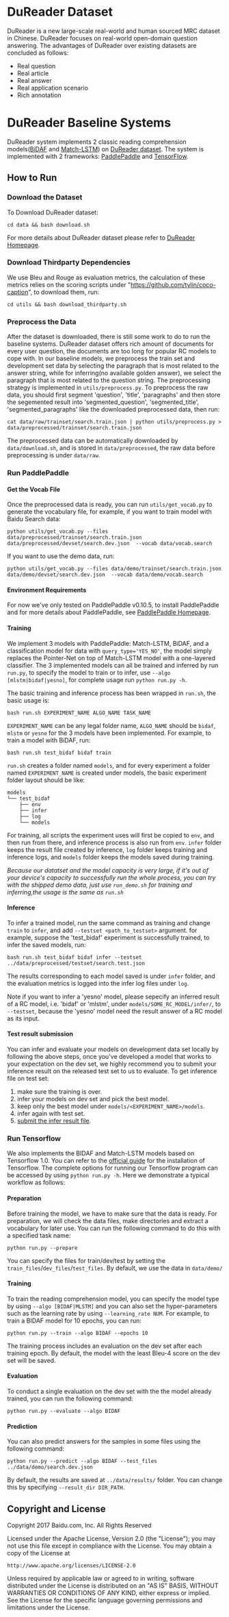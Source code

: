 # DuReader Dataset
DuReader is a new large-scale real-world and human sourced MRC dataset in Chinese. DuReader focuses on real-world open-domain question answering. The advantages of DuReader over existing datasets are concluded as follows:
 - Real question
 - Real article
 - Real answer
 - Real application scenario
 - Rich annotation

# DuReader Baseline Systems
DuReader system implements 2 classic reading comprehension models([BiDAF](https://arxiv.org/abs/1611.01603) and [Match-LSTM](https://arxiv.org/abs/1608.07905)) on [DuReader dataset](https://ai.baidu.com//broad/subordinate?dataset=dureader). The system is implemented with 2 frameworks: [PaddlePaddle](http://paddlepaddle.org) and [TensorFlow](https://www.tensorflow.org).

## How to Run
### Download the Dataset
To Download DuReader dataset:
```
cd data && bash download.sh
```
For more details about DuReader dataset please refer to [DuReader Homepage](https://ai.baidu.com//broad/subordinate?dataset=dureader).

### Download Thirdparty Dependencies
We use Bleu and Rouge as evaluation metrics, the calculation of these metrics relies on the scoring scripts under "https://github.com/tylin/coco-caption", to download them, run:

```
cd utils && bash download_thirdparty.sh
```

### Preprocess the Data
After the dataset is downloaded, there is still some work to do to run the baseline systems. DuReader dataset offers rich amount of documents for every user question, the documents are too long for popular RC models to cope with. In our baseline models, we preprocess the train set and development set data by selecting the paragraph that is most related to the answer string, while for inferring(no available golden answer), we select the paragraph that is most related to the question string. The preprocessing strategy is implemented in `utils/preprocess.py`. To preprocess the raw data, you should first segment 'question', 'title', 'paragraphs' and then store the segemented result into 'segmented_question', 'segmented_title', 'segmented_paragraphs' like the downloaded preprocessed data, then run:
```
cat data/raw/trainset/search.train.json | python utils/preprocess.py > data/preprocessed/trainset/search.train.json
```
The preprocessed data can be automatically downloaded by `data/download.sh`, and is stored in `data/preprocessed`, the raw data before preprocessing is under `data/raw`.

### Run PaddlePaddle

#### Get the Vocab File

Once the preprocessed data is ready, you can run `utils/get_vocab.py` to generate the vocabulary file, for example, if you want to train model with Baidu Search data:
```
python utils/get_vocab.py --files data/preprocessed/trainset/search.train.json data/preprocessed/devset/search.dev.json  --vocab data/vocab.search
```

If you want to use the demo data, run:
```
python utils/get_vocab.py --files data/demo/trainset/search.train.json data/demo/devset/search.dev.json  --vocab data/demo/vocab.search
```

#### Environment Requirements
For now we've only tested on PaddlePaddle v0.10.5, to install PaddlePaddle and for more details about PaddlePaddle, see [PaddlePaddle Homepage](http://paddlepaddle.org).

#### Training
We implement 3 models with PaddlePaddle: Match-LSTM, BiDAF, and a classification model for data with `query_type='YES_NO'`, the model simply replaces the Pointer-Net on top of Match-LSTM model with a one-layered classifier. The 3 implemented models can all be trained and inferred by run `run.py`, to specify the model to train or to infer, use `--algo [mlstm|bidaf|yesno]`, for complete usage run `python run.py -h`.

The basic training and inference process has been wrapped in `run.sh`,  the basic usage is:
```
bash run.sh EXPERIMENT_NAME ALGO_NAME TASK_NAME
```
`EXPERIMENT_NAME` can be any legal folder name,  `ALGO_NAME` should be `bidaf`, `mlstm` or `yesno` for the 3 models have been implemented.
For example, to train a model with BiDAF, run:
```
bash run.sh test_bidaf bidaf train
```
`run.sh` creates a folder named `models`, and for every experiment a folder named `EXPERIMENT_NAME` is created under models, the basic experiment folder layout should be like:
```
models
└── test_bidaf
    ├── env
    ├── infer
    ├── log
    └── models
```
For training, all scripts the experiment uses will first be copied to `env`, and then run from there, and inference process is also run from `env`. `infer` folder keeps the result file created by inference, `log` folder keeps training and inference logs, and `models` folder keeps the models saved during training.

*Because our datatset and the model capacity is very large, if it's out of your device's capacity to successfully run the whole process, you can try with the shipped demo data, just use `run_demo.sh` for training and inferring,the usage is the same as `run.sh`*

#### Inference
To infer a trained model, run the same command as training and change `train` to `infer`,  and add `--testset <path_to_testset>` argument. for example, suppose the 'test_bidaf' experiment is successfully trained,  to infer the saved models, run:
```
bash run.sh test_bidaf bidaf infer --testset ../data/preprocessed/testset/search.test.json
```
The results corresponding to each model saved is under `infer` folder, and the evaluation metrics is logged into the infer log files under `log`.

Note if you want to infer a 'yesno' model, please sepecify an inferred result of a RC model, i.e. 'bidaf' or 'mlstm', under `models/SOME_RC_MODEL/infer/`, to `--testset`, because the 'yesno' model need the result answer of a RC model as its input.

#### Test result submission
You can infer and evaluate your models on development data set locally by following the above steps, once you've developed a model that works to your expectation on the dev set, we highly recommend you to submit your inference result on the released test set to us to evaluate. To get inference file on test set:

1. make sure the training is over.
2. infer your models on dev set and pick the best model.
3. keep only the best model under `models/<EXPERIMENT_NAME>/models`.
4. infer again with test set.
5. [submit the infer result file](http://ai.baidu.com/broad/submission?dataset=dureader).

### Run Tensorflow

We also implements the BIDAF and Match-LSTM models based on Tensorflow 1.0. You can refer to the [official guide](https://www.tensorflow.org/versions/r1.0/install/) for the installation of Tensorflow. The complete options for running our Tensorflow program can be accessed by using `python run.py -h`. Here we demonstrate a typical workflow as follows: 

#### Preparation
Before training the model, we have to make sure that the data is ready. For preparation, we will check the data files, make directories and extract a vocabulary for later use. You can run the following command to do this with a specified task name:

```
python run.py --prepare
```
You can specify the files for train/dev/test by setting the `train_files`/`dev_files`/`test_files`. By default, we use the data in `data/demo/`

#### Training
To train the reading comprehension model, you can specify the model type by using `--algo [BIDAF|MLSTM]` and you can also set the hyper-parameters such as the learning rate by using `--learning_rate NUM`. For example, to train a BIDAF model for 10 epochs, you can run:

```
python run.py --train --algo BIDAF --epochs 10
```

The training process includes an evaluation on the dev set after each training epoch. By default, the model with the least Bleu-4 score on the dev set will be saved.

#### Evaluation
To conduct a single evaluation on the dev set with the the model already trained, you can run the following command:

```
python run.py --evaluate --algo BIDAF
```

#### Prediction
You can also predict answers for the samples in some files using the following command:

```
python run.py --predict --algo BIDAF --test_files ../data/demo/search.dev.json
```

By default, the results are saved at `../data/results/` folder. You can change this by specifying `--result_dir DIR_PATH`.

## Copyright and License
Copyright 2017 Baidu.com, Inc. All Rights Reserved

Licensed under the Apache License, Version 2.0 (the "License");
you may not use this file except in compliance with the License.
You may obtain a copy of the License at

    http://www.apache.org/licenses/LICENSE-2.0

Unless required by applicable law or agreed to in writing, software
distributed under the License is distributed on an "AS IS" BASIS,
WITHOUT WARRANTIES OR CONDITIONS OF ANY KIND, either express or implied.
See the License for the specific language governing permissions and
limitations under the License.
